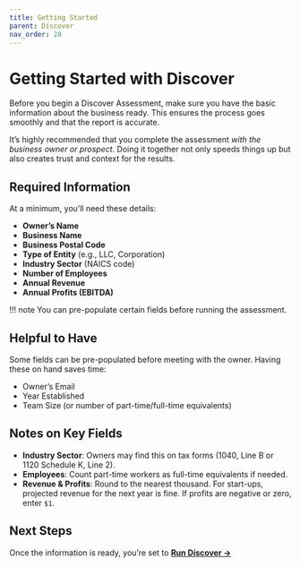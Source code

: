 ```yaml
---
title: Getting Started
parent: Discover
nav_order: 20
---
```

# Getting Started with Discover

Before you begin a Discover Assessment, make sure you have the basic information about the business ready. This ensures the process goes smoothly and that the report is accurate.

It’s highly recommended that you complete the assessment _with the business owner or prospect_. Doing it together not only speeds things up but also creates trust and context for the results.

## Required Information

At a minimum, you’ll need these details:

- **Owner’s Name**
- **Business Name**
- **Business Postal Code**
- **Type of Entity** (e.g., LLC, Corporation)
- **Industry Sector** (NAICS code)
- **Number of Employees**
- **Annual Revenue**
- **Annual Profits (EBITDA)**

!!! note
    You can pre-populate certain fields before running the assessment.

## Helpful to Have

Some fields can be pre-populated before meeting with the owner. Having these on hand saves time:

- Owner’s Email
- Year Established
- Team Size (or number of part-time/full-time equivalents)

## Notes on Key Fields

- **Industry Sector**: Owners may find this on tax forms (1040, Line B or 1120 Schedule K, Line 2).
- **Employees**: Count part-time workers as full-time equivalents if needed.
- **Revenue & Profits**: Round to the nearest thousand. For start-ups, projected revenue for the next year is fine. If profits are negative or zero, enter `$1`.
## Next Steps

Once the information is ready, you’re set to [**Run Discover →**](running.md)
